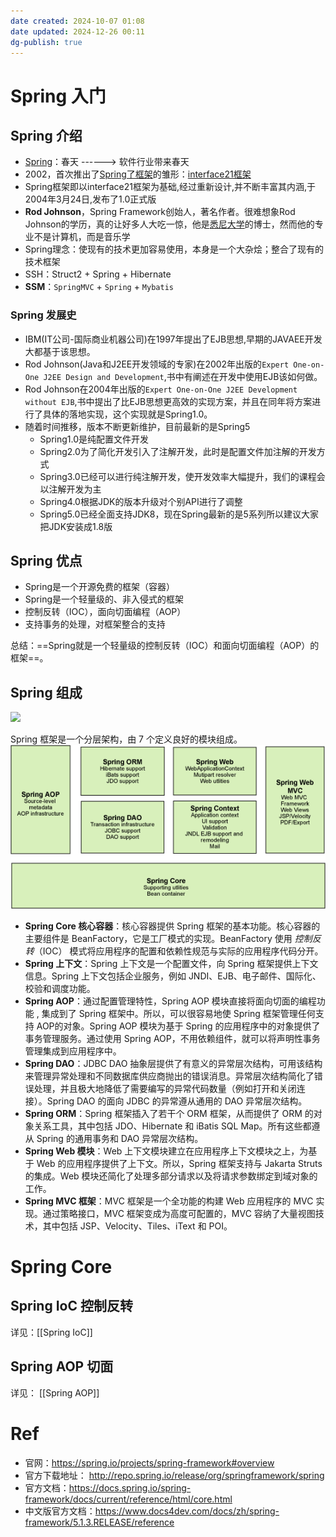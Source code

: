 ```yaml
---
date created: 2024-10-07 01:08
date updated: 2024-12-26 00:11
dg-publish: true
---
```


# Spring 入门

## Spring 介绍

- [Spring](https://spring.io/)：春天 ------> 软件行业带来春天
- 2002，首次推出了[Spring了框架](https://baike.baidu.com/item/spring%E6%A1%86%E6%9E%B6/2853288?fr=aladdin)的雏形：[interface21框架](https://www.interface21.io/)
- Spring框架即以interface21框架为基础,经过重新设计,并不断丰富其内涵,于2004年3月24日,发布了1.0正式版
- **Rod Johnson**，Spring Framework创始人，著名作者。很难想象Rod Johnson的学历，真的让好多人大吃一惊，他是[悉尼大学](https://baike.baidu.com/item/%E6%82%89%E5%B0%BC%E5%A4%A7%E5%AD%A6)的博士，然而他的专业不是计算机，而是音乐学
- Spring理念：使现有的技术更加容易使用，本身是一个大杂烩；整合了现有的技术框架
- SSH：Struct2 + Spring + Hibernate
- **SSM**：`SpringMVC` + `Spring` + `Mybatis`

### Spring 发展史

- IBM(IT公司-国际商业机器公司)在1997年提出了EJB思想,早期的JAVAEE开发大都基于该思想。
- Rod Johnson(Java和J2EE开发领域的专家)在2002年出版的`Expert One-on-One J2EE Design and Development`,书中有阐述在开发中使用EJB该如何做。
- Rod Johnson在2004年出版的`Expert One-on-One J2EE Development without EJB`,书中提出了比EJB思想更高效的实现方案，并且在同年将方案进行了具体的落地实现，这个实现就是Spring1.0。
- 随着时间推移，版本不断更新维护，目前最新的是Spring5
  - Spring1.0是纯配置文件开发
  - Spring2.0为了简化开发引入了注解开发，此时是配置文件加注解的开发方式
  - Spring3.0已经可以进行纯注解开发，使开发效率大幅提升，我们的课程会以注解开发为主
  - Spring4.0根据JDK的版本升级对个别API进行了调整
  - Spring5.0已经全面支持JDK8，现在Spring最新的是5系列所以建议大家把JDK安装成1.8版

## Spring 优点

- Spring是一个开源免费的框架（容器）
- Spring是一个轻量级的、非入侵式的框架
- 控制反转（IOC），面向切面编程（AOP）
- 支持事务的处理，对框架整合的支持

总结：==Spring就是一个轻量级的控制反转（IOC）和面向切面编程（AOP）的框架==。

## Spring 组成

![](https://docs.spring.io/spring-framework/docs/4.2.x/spring-framework-reference/html/images/spring-overview.png)

Spring 框架是一个分层架构，由 7 个定义良好的模块组成。
![](https://raw.githubusercontent.com/hacket/ObsidianOSS/master/obsidian/202410072332306.png)

- **Spring Core 核心容器**：核心容器提供 Spring 框架的基本功能。核心容器的主要组件是 BeanFactory，它是工厂模式的实现。BeanFactory 使用 _控制反转_（IOC） 模式将应用程序的配置和依赖性规范与实际的应用程序代码分开。
- **Spring 上下文**：Spring 上下文是一个配置文件，向 Spring 框架提供上下文信息。Spring 上下文包括企业服务，例如 JNDI、EJB、电子邮件、国际化、校验和调度功能。
- **Spring AOP**：通过配置管理特性，Spring AOP 模块直接将面向切面的编程功能 , 集成到了 Spring 框架中。所以，可以很容易地使 Spring 框架管理任何支持 AOP的对象。Spring AOP 模块为基于 Spring 的应用程序中的对象提供了事务管理服务。通过使用 Spring AOP，不用依赖组件，就可以将声明性事务管理集成到应用程序中。
- **Spring DAO**：JDBC DAO 抽象层提供了有意义的异常层次结构，可用该结构来管理异常处理和不同数据库供应商抛出的错误消息。异常层次结构简化了错误处理，并且极大地降低了需要编写的异常代码数量（例如打开和关闭连接）。Spring DAO 的面向 JDBC 的异常遵从通用的 DAO 异常层次结构。
- **Spring ORM**：Spring 框架插入了若干个 ORM 框架，从而提供了 ORM 的对象关系工具，其中包括 JDO、Hibernate 和 iBatis SQL Map。所有这些都遵从 Spring 的通用事务和 DAO 异常层次结构。
- **Spring Web 模块**：Web 上下文模块建立在应用程序上下文模块之上，为基于 Web 的应用程序提供了上下文。所以，Spring 框架支持与 Jakarta Struts 的集成。Web 模块还简化了处理多部分请求以及将请求参数绑定到域对象的工作。
- **Spring MVC 框架**：MVC 框架是一个全功能的构建 Web 应用程序的 MVC 实现。通过策略接口，MVC 框架变成为高度可配置的，MVC 容纳了大量视图技术，其中包括 JSP、Velocity、Tiles、iText 和 POI。

# Spring Core

## Spring IoC 控制反转

详见：[[Spring IoC]]

## Spring AOP 切面

详见： [[Spring AOP]]

# Ref

- 官网：<https://spring.io/projects/spring-framework#overview>
- 官方下载地址： <http://repo.spring.io/release/org/springframework/spring>
- 官方文档：<https://docs.spring.io/spring-framework/docs/current/reference/html/core.html>
- 中文版官方文档：<https://www.docs4dev.com/docs/zh/spring-framework/5.1.3.RELEASE/reference>
